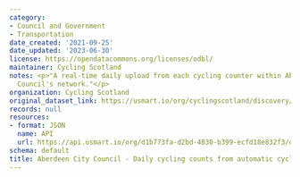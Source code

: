 ```yaml
---
category:
- Council and Government
- Transportation
date_created: '2021-09-25'
date_updated: '2023-06-30'
license: https://opendatacommons.org/licenses/odbl/
maintainer: Cycling Scotland
notes: <p>"A real-time daily upload from each cycling counter within Aberdeen City
  Council's network."</p>
organization: Cycling Scotland
original_dataset_link: https://usmart.io/org/cyclingscotland/discovery/discovery-view-detail/c3248da7-823b-40e7-ae5c-9b33a4ab7f16
records: null
resources:
- format: JSON
  name: API
  url: https://api.usmart.io/org/d1b773fa-d2bd-4830-b399-ecfd18e832f3/d0717679-21fb-4274-a9d3-f973cfb5b7ff/1/urql
schema: default
title: Aberdeen City Council - Daily cycling counts from automatic cycling counters
---
```


